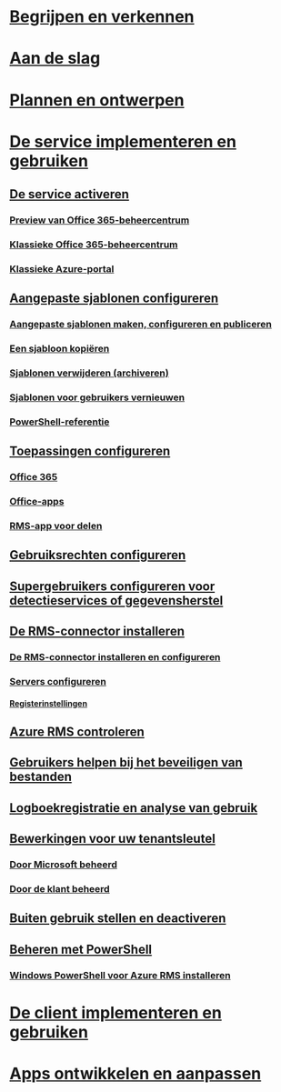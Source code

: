 # [Begrijpen en verkennen](/rights-management/understand-explore/azure-rights-management)
# [Aan de slag](/rights-management/get-started/requirements-azure-rms)
# [Plannen en ontwerpen](/rights-management/plan-design/deployment-roadmap)
# [De service implementeren en gebruiken](activate-service.md)
## [De service activeren](activate-service.md)
### [Preview van Office 365-beheercentrum](activate-office365-preview.md)
### [Klassieke Office 365-beheercentrum](activate-office365-classic.md)
### [Klassieke Azure-portal](activate-azure-classic.md)
## [Aangepaste sjablonen configureren](configure-custom-templates.md)
### [Aangepaste sjablonen maken, configureren en publiceren](create-template.md) 
### [Een sjabloon kopiëren](copy-template.md)
### [Sjablonen verwijderen (archiveren)](remove-template.md) 
### [Sjablonen voor gebruikers vernieuwen](refresh-templates.md)
### [PowerShell-referentie](configure-templates-with-powershell.md)
## [Toepassingen configureren](configure-applications.md)
### [Office 365](configure-office365.md)
### [Office-apps](configure-office-apps.md)
### [RMS-app voor delen](configure-sharing-app.md)
## [Gebruiksrechten configureren](configure-usage-rights.md)
## [Supergebruikers configureren voor detectieservices of gegevensherstel](configure-super-users.md)
## [De RMS-connector installeren](deploy-rms-connector.md)
### [De RMS-connector installeren en configureren](install-configure-rms-connector.md)
### [Servers configureren](configure-servers-rms-connector.md)
#### [Registerinstellingen](rms-connector-registry-settings.md)
## [Azure RMS controleren](verify.md)
## [Gebruikers helpen bij het beveiligen van bestanden](help-users.md)
## [Logboekregistratie en analyse van gebruik](log-analyze-usage.md)
## [Bewerkingen voor uw tenantsleutel](operations-tenant-key.md)
### [Door Microsoft beheerd](operations-microsoft-managed-tenant-key.md)
### [Door de klant beheerd](operations-customer-managed-tenant-key.md)
## [Buiten gebruik stellen en deactiveren](decommission-deactivate.md)
## [Beheren met PowerShell](administer-powershell.md)
### [Windows PowerShell voor Azure RMS installeren](install-powershell.md)
# [De client implementeren en gebruiken](/rights-management/rms-client/use-client)
# [Apps ontwikkelen en aanpassen](/rights-management/develop/developers-guide)


<!--HONumber=Apr16_HO4-->


